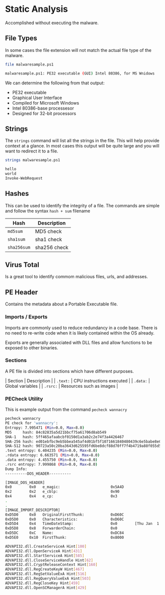 # Static Analysis
Accomplished without executing the malware.

## File Types
In some cases the file extension will not match the actual file type of the malware.
```sh
file malwaresample.ps1

malwaresample.ps1: PE32 executable (GUI) Intel 80386, for MS Wnidows
```
We can determine the following from that output:
- PE32 executable
- Graphical User Interface
- Compiled for Microsoft Windows 
- Intel 80386-base processesor
- Designed for 32-bit processors

## Strings
The `strings` command will list all the strings in the file. This will help provide context at a glance. In most cases this output will be quite large and you will want to redirect it to a file.
```sh
strings malwaresample.ps1

hello
world
Invoke-WebRequest
```

## Hashes
This can be used to identify the integrity of a file.  The commands are simple and follow the syntax `hash + sum` filename

| Hash | Description |
| ---- | ----------- |
| `md5sum` | MD5 check |
| `sha1sum` | sha1 check |
| `sha256sum` | sha256 check |

## Virus Total
Is a great tool to identify commom malicious files, urls, and addresses.


## PE Header
Contains the metadata about a Portable Executable file.

### Imports / Exports
Imports are commonly used to reduce redundancy in a code base. There is no need to re-write code when it is likely contained within the OS already.

Exports are generally associated with DLL files and allow functions to be exposed to other binaries.


### Sections
A PE file is divided into sections which have different purposes.

| Section | Description |
| `.text:` | CPU instructions executed |
| `.data:` | Global variables |
| `.rsrc:` | Resources such as images |

### PECheck Utility
This is example output from the command `pecheck wannacry`

```sh
pecheck wannacry 
PE check for 'wannacry':
Entropy: 7.995471 (Min=0.0, Max=8.0)
MD5     hash: 84c82835a5d21bbcf75a61706d8ab549
SHA-1   hash: 5ff465afaabcbf0150d1a3ab2c2e74f3a4426467
SHA-256 hash: ed01ebfbc9eb5bbea545af4d01bf5f1071661840480439c6e5babe8e080e41aa
SHA-512 hash: 90723a50c20ba3643d625595fd6be8dcf88d70ff7f4b4719a88f055d5b3149a4231018ea30d375171507a147e59f73478c0c27948590794554d031e7d54b7244
.text entropy: 6.404235 (Min=0.0, Max=8.0)
.rdata entropy: 6.663571 (Min=0.0, Max=8.0)
.data entropy: 4.455750 (Min=0.0, Max=8.0)
.rsrc entropy: 7.999868 (Min=0.0, Max=8.0)
Dump Info:
----------DOS_HEADER----------

[IMAGE_DOS_HEADER]
0x0        0x0   e_magic:                       0x5A4D    
0x2        0x2   e_cblp:                        0x90      
0x4        0x4   e_cp:                          0x3       
.
.
[IMAGE_IMPORT_DESCRIPTOR]
0xD5D0     0x0   OriginalFirstThunk:            0xD60C    
0xD5D0     0x0   Characteristics:               0xD60C    
0xD5D4     0x4   TimeDateStamp:                 0x0        [Thu Jan  1 00:00:00 1970 UTC]
0xD5D8     0x8   ForwarderChain:                0x0       
0xD5DC     0xC   Name:                          0xDC84    
0xD5E0     0x10  FirstThunk:                    0x8000    

ADVAPI32.dll.CreateServiceA Hint[100]
ADVAPI32.dll.OpenServiceA Hint[431]
ADVAPI32.dll.StartServiceA Hint[585]
ADVAPI32.dll.CloseServiceHandle Hint[62]
ADVAPI32.dll.CryptReleaseContext Hint[160]
ADVAPI32.dll.RegCreateKeyW Hint[467]
ADVAPI32.dll.RegSetValueExA Hint[516]
ADVAPI32.dll.RegQueryValueExA Hint[503]
ADVAPI32.dll.RegCloseKey Hint[459]
ADVAPI32.dll.OpenSCManagerA Hint[429]
```

